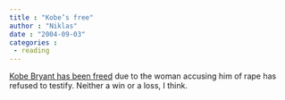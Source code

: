 ```yaml
---
title : "Kobe’s free"
author : "Niklas"
date : "2004-09-03"
categories : 
 - reading
---
```


[Kobe Bryant has been freed](http://news.bbc.co.uk/2/hi/americas/3620018.stm) due to the woman accusing him of rape has refused to testify. Neither a win or a loss, I think.
